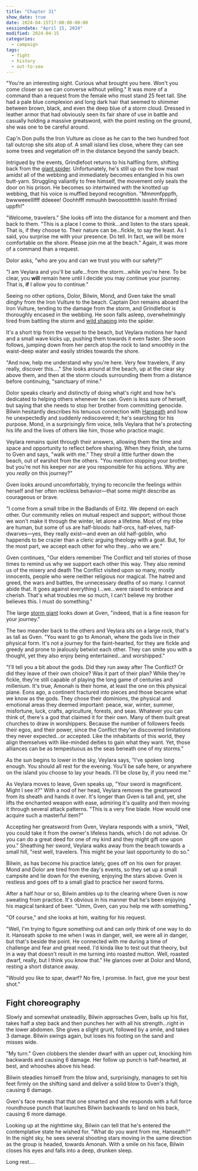 ```yaml
---
title: "Chapter 31"
show_date: true
date: 2024-04-15T17:00:00-00:00
sessiondate: "April 15, 2024"
modified: 2024-04-15
categories:
  - campaign
tags:
  - fight
  - history
  - out-to-sea
---
```


"You're an interesting sight. Curious what brought you here. Won't you come closer
so we can converse without yelling." It was more of a command than a request
from the female who must stand 25 feet tall. She had a pale blue complexion
and long dark hair that seemed to shimmer between brown, black, and even
the deep blue of a storm cloud. Dressed in leather armor that had obviously seen its
fair share of use in battle and casually holding a massive greatsword, with the point
resting on the ground, she was one to be careful around.

Cap'n Don pulls the Iron Vulture as close as he can to the two hundred foot tall 
outcrop she sits atop of. A small island lies close, where they
can see some trees and vegetation off in the distance beyond the sandy beach.

Intrigued by the events, Grindlefoot returns to his halfling form, shifting back from
the [giant spider](https://www.dndbeyond.com/monsters/16895-giant-spider). Unfortunately,
he's still up on the bow mast amidst all of the webbing and immediately becomes
entangled in his own butt-yarn. Struggling valiantly to free himself, the movement
only seals the door on his prison. He becomes so intertwined with the knotted up
webbing, that his voice is muffled beyond recognition. "Mmmmfpppfh, bwwweeelllfff
ddeeee! Ooohhfff mmuuhh bwooootttthh issshh ffrriiied uppfh!"

"Welcome, travelers." She looks off into the distance for a moment and then back
to them. "This is a place I come to think...and listen to the stars speak. That is,
if they choose to. Their nature can be...fickle, to say the least. As I said,
you surprise me with your presence. Do tell. In fact, we will be more comfortable
on the shore. Please join me at the beach." Again, it was more of a command than
a request.

Dolor asks, "who are you and can we trust you with our safety?"

"I am Veylara and you'll be safe...from the storm...while you're here. To be clear,
you **will** remain here until I decide you may continue your journey. That is, **if**
I allow you to continue."

Seeing no other options, Dolor, Bilwin, Mond, and Gven take the small dinghy from
the Iron Vulture to the beach. Captain Don remains aboard the Iron Vulture, tending
to the damage from the storm, and Grindlefoot is thoroughly encased in the webbing.
He soon falls asleep, overwhelmingly tired from battling the storm and
[wild shaping](https://www.dndbeyond.com/posts/635-druid-101-wild-shape-guide) into
the spider.

It's a short trip from the vessel to the beach, but Veylara motions her hand and
a small wave kicks up, pushing them towards it even faster. She soon follows,
jumping down from her perch atop the rock to land smoothly in the waist-deep water
and easily strides towards the shore.

"And now, help me understand why you're here. Very few travelers, if any really,
discover this...." She looks around at the beach, up at the clear sky above them, and
then at the storm clouds surrounding them from a distance before continuing, "sanctuary
of mine."

Dolor speaks clearly and distinctly of doing what's right and how he's dedicated to
helping others whenever he can. Gven is less sure of herself, but saying that she needs
to stop her brother from committing genocide. Bilwin hesitantly describes his tenuous
connection with [Hanseath](https://forgottenrealms.fandom.com/wiki/Hanseath) and how
he unexpectedly and suddenly rediscovered it; he's searching for his purpose. Mond,
in a surprisingly firm voice, tells Veylara that he's protecting his life and the
lives of others like him, those who practice magic.

Veylara remains quiet through their answers, allowing them the time and space and
opportunity to reflect before sharing. When they finish, she turns to Gven and says,
"walk with me." They stroll a little further down the beach, out of earshot from
the others. "You mention stopping your brother, but you're not his keeper nor are
you responsible for his actions. Why are you _really_ on this journey?"

Gven looks around uncomfortably, trying to reconcile the feelings within herself
and her often reckless behavior—that some might describe as courageous or brave.

"I come from a small tribe in the Badlands of Eritz. We depend on each other. Our
community relies on mutual respect and support; without those we won't make it through
the winter, let alone a lifetime. Most of my tribe are human, but some of us are half-bloods:
half-orcs, half-elves, half-dwarves—yes, they really exist—and even an old half-goblin,
who happends to be crazier than a cleric arguing theology with a goat. But, for
the most part, we accept each other for who they...who we are."

Gven continues, "Our elders remember The Conflict and tell stories of those times
to remind us why we support each other this way. They also remind us of the misery
and death The Conflict visited upon so many, mostly innocents, people who were neither
religious nor magical. The hatred and greed, the wars and battles, the unnecessary
deaths of so many. I cannot abide that. It goes against everything I...we...were raised
to embrace and cherish. That's what troubles me so much, I can't believe my brother
believes this. I must do something."

The large [storm giant](https://www.dndbeyond.com/monsters/17026-storm-giant) looks
down at Gven, "indeed, that is a fine reason for your journey."

The two meander back to the others and Veylara sits on a large rock, that's as
tall as Gven. "You want to go to Amonah, where the gods live in their physical form.
It's not a journey for the faint-hearted, for they are fickle and greedy and prone
to jealously betwixt each other. They can smite you with a thought, yet they also
enjoy being entertained...and worshipped."

"I'll tell you a bit about the gods. Did they run away after The Conflict? Or did
they leave of their own choice? Was it part of their plan? While they're fickle,
they're still capable of playing the long game of centuries and millenium. It's
true, Amonah is their home, at least the one on this physical plane. Eons ago,
a continent fractured into pieces and those became what we know as the gods.
They chose their dominions, the physical and emotional areas they deemed important:
peace, war, winter, summer, misfortune, luck, crafts, agriculture, forests, and seas.
Whatever you can think of, there's a god that claimed it for their own. Many of
them built great churches to draw in worshippers. Because the number of followers
feeds their egos, and their power, since the Conflict they've discovered limitations
they never expected...or accepted. Like the inhabitants of this world, they
align themselves with like-minded deities to gain what they want. Yet, those
alliances can be as tempestuous as the seas beneath one of my storms."

As the sun begins to lower in the sky, Veylara says, "I've spoken long enough.
You should all rest for the evening. You'll be safe here, or anywhere on the island
you choose to lay your heads. I'll be close by, if you need me."

As Veylara moves to leave, Gven speaks up, "Your sword is magnificent. Might I see it?"
With a nod of her head, Veylara removes the greatsword from its sheath and hands
it over. It's longer than Gven is tall and, yet, she lifts the enchanted weapon with
ease, admiring it's quality and then moving it through several attack patterns. "This
is a very fine blade. How would one acquire such a masterful item?" 

Accepting her greatsword from Gven, Veylara responds with a smirk, "Well, you could
take it from the owner's lifeless hands, which I do not advise. Or you can do a great
deed for one of my kind and they might gift one upon you." Sheathing her sword,
Veylara walks away from the beach towards a small hill, "rest well, travelers.
This might be your last opportunity to do so."

Bilwin, as has become his practice lately, goes off on his own for prayer. Mond and
Dolor are tired from the day's events, so they set up a small campsite and lie down
for the evening, enjoying the stars above. Gven is restless and goes off to a small
glad to practice her sword forms.

After a half hour or so, Bilwin ambles up to the clearing where Gven is now sweating
from practice. It's obvious in his manner that he's been enjoying his magical tankard
of beer. "Umm, Gven, can you help me with something."

"Of course," and she looks at him, waiting for his request.

"Well, I'm trying to figure something out and can only think of one way to do it.
Hanseath spoke to me when I was in danger, well, we were all in danger, but that's
beside the point. He connected with me during a time of challenge and fear and
great need. I'd kinda like to test out that theory, but in a way that doesn't result
in me turning into roasted mutton. Well, roasted dwarf, really, but I think you
know that." He glances over at Dolor and Mond, resting a short distance away.

"Would you like to spar, dwarf? No fire, I promise. In fact, give me your best shot."

## Fight choreography

Slowly and somewhat unsteadily, Bilwin approaches Gven, balls up his fist, takes half
a step back and then punches her with all his strength...right in the lower abdomen.
She gives a slight grunt, followed by a smile, and takes 3 damage. Bilwin swings again,
but loses his footing on the sand and misses wide.

"My turn." Gven clobbers the slender dwarf with an upper cut, knocking him backwards
and causing 6 damage. Her follow up punch is half-hearted, at best, and whooshes
above his head.

Bilwin steadies himself from the blow and, surprisingly, manages to set his feet firmly
on the shifting sand and deliver a solid blow to Gven's thigh, causing 6 damage.

Gven's face reveals that that one smarted and she responds with a full force roundhouse
punch that launches Bilwin backwards to land on his back, causing 6 more damage.

Looking up at the nighttime sky, Bilwin can tell that he's entered the contemplative
state he wished for. "What do you want from me, Hanseath?" In the night sky, he sees
several shooting stars moving in the same direction as the group is headed, towards
Amonah. With a smile on his face, Bilwin closes his eyes and falls into a deep, drunken
sleep.

Long rest....

<!--
I THINK THIS GOES IN THE NEXT CHAPTER?

With her gained experience and because she follows the
[Path of the Totem Warrior](https://dnd5e.wikidot.com/barbarian:totem-warrior), Gven has adopted
the Eagle's Aspect of the Beast that allows her to see 1 mile away as though it were only
100 feet. Not even having to squint, she sees heavy storm clouds blocking the light and pummeling
the sea with rains in the direction they're headed. It's unavoidable, unless they turn around
and head back to where they came from.
-->

<!-- NOTES -->

<!-- em dash: — | kebyoard shortcut = Option + Shift + Dash (-) -->
<!-- https://oatcookies.neocities.org/dndmoney to convert copper, silver, gold, and more into CP -->
<!--
  Lists of spells for the classes:
    - Cleric spells: https://www.dndbeyond.com/spells/class/cleric 
    - Druid spells: https://www.dndbeyond.com/spells/class/druid
    - Sorcerer spells: https://www.dndbeyond.com/spells/class/sorcerer
  Monsters: https://www.dndbeyond.com/monsters
-->
<!-- Directions on a boat:
  Port = left side
  Starboard = right side
  Bow = front
  Aft = back (inside the ship, on board)
  Stern = back (outside, offboard)
-->

